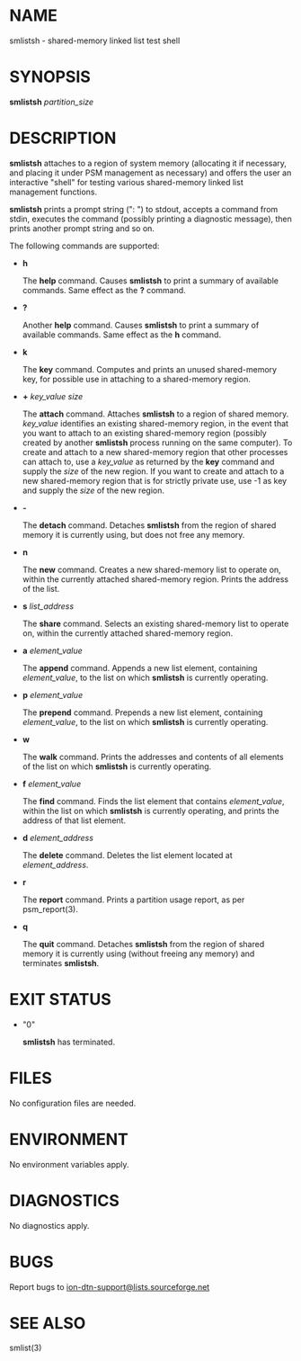 # NAME

smlistsh - shared-memory linked list test shell

# SYNOPSIS

**smlistsh** _partition\_size_

# DESCRIPTION

**smlistsh** attaches to a region of system memory (allocating it if
necessary, and placing it under PSM management as necessary) and offers
the user an interactive "shell" for testing various shared-memory linked
list management functions.

**smlistsh** prints a prompt string (": ") to stdout, accepts a command from 
stdin, executes the command (possibly printing a diagnostic message), 
then prints another prompt string and so on.

The following commands are supported:

- **h**

    The **help** command.  Causes **smlistsh** to print a summary of available
    commands.  Same effect as the **?** command.

- **?**

    Another **help** command.  Causes **smlistsh** to print a summary of available
    commands.  Same effect as the **h** command.

- **k**

    The **key** command.  Computes and prints an unused shared-memory key, for
    possible use in attaching to a shared-memory region.

- **+** _key\_value_ _size_

    The **attach** command.  Attaches **smlistsh** to a region of shared memory.
    _key\_value_ identifies an existing shared-memory region, in the event
    that you want to attach to an existing shared-memory region (possibly created
    by another **smlistsh** process running on the same computer).  To create and
    attach to a new shared-memory region that other processes can attach to,
    use a _key\_value_ as returned by the **key** command and supply the _size_
    of the new region.  If you want to create and attach to a new shared-memory
    region that is for strictly private use, use -1 as key and supply the _size_
    of the new region.

- **-**

    The **detach** command.  Detaches **smlistsh** from the region of shared
    memory it is currently using, but does not free any memory.

- **n**

    The **new** command.  Creates a new shared-memory list to operate on, within
    the currently attached shared-memory region.  Prints the address of the list.

- **s** _list\_address_

    The **share** command.  Selects an existing shared-memory list to operate on,
    within the currently attached shared-memory region.

- **a** _element\_value_

    The **append** command.  Appends a new list element, containing
    _element\_value_, to the list on which **smlistsh** is currently operating.

- **p** _element\_value_

    The **prepend** command.  Prepends a new list element, containing
    _element\_value_, to the list on which **smlistsh** is currently operating.

- **w**

    The **walk** command.  Prints the addresses and contents of all elements of
    the list on which **smlistsh** is currently operating.

- **f** _element\_value_

    The **find** command.  Finds the list element that contains _element\_value_,
    within the list on which **smlistsh** is currently operating, and prints
    the address of that list element.

- **d** _element\_address_

    The **delete** command.  Deletes the list element located at _element\_address_.

- **r**

    The **report** command.  Prints a partition usage report, as per psm\_report(3).

- **q**

    The **quit** command.  Detaches **smlistsh** from the region of shared
    memory it is currently using (without freeing any memory) and terminates
    **smlistsh**.

# EXIT STATUS

- "0"

    **smlistsh** has terminated.

# FILES

No configuration files are needed.

# ENVIRONMENT

No environment variables apply.

# DIAGNOSTICS

No diagnostics apply.

# BUGS

Report bugs to <ion-dtn-support@lists.sourceforge.net>

# SEE ALSO

smlist(3)
